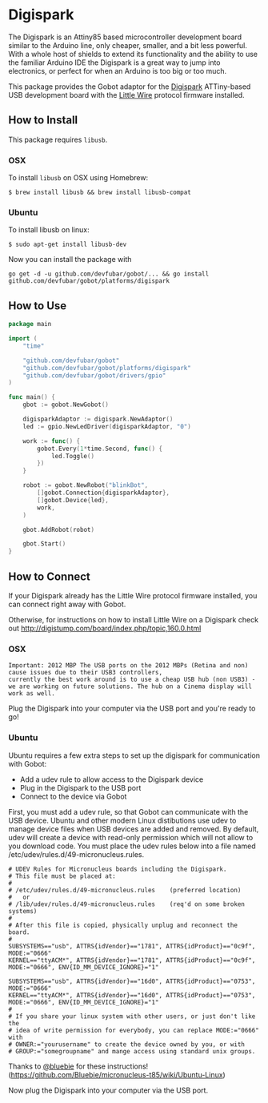 # Digispark

The Digispark is an Attiny85 based microcontroller development board similar to the Arduino line, only cheaper, smaller, and a bit less powerful. With a whole host of shields to extend its functionality and the ability to use the familiar Arduino IDE the Digispark is a great way to jump into electronics, or perfect for when an Arduino is too big or too much.

This package provides the Gobot adaptor for the [Digispark](http://digistump.com/products/1) ATTiny-based USB development board with the [Little Wire](http://littlewire.cc/) protocol firmware installed.

## How to Install

This package requires `libusb`.

### OSX

To install `libusb` on OSX using Homebrew:

```
$ brew install libusb && brew install libusb-compat
```

### Ubuntu

To install libusb on linux:

```
$ sudo apt-get install libusb-dev
```

Now you can install the package with

```
go get -d -u github.com/devfubar/gobot/... && go install github.com/devfubar/gobot/platforms/digispark
```

## How to Use

```go
package main

import (
	"time"

	"github.com/devfubar/gobot"
	"github.com/devfubar/gobot/platforms/digispark"
	"github.com/devfubar/gobot/drivers/gpio"
)

func main() {
	gbot := gobot.NewGobot()

	digisparkAdaptor := digispark.NewAdaptor()
	led := gpio.NewLedDriver(digisparkAdaptor, "0")

	work := func() {
		gobot.Every(1*time.Second, func() {
			led.Toggle()
		})
	}

	robot := gobot.NewRobot("blinkBot",
		[]gobot.Connection{digisparkAdaptor},
		[]gobot.Device{led},
		work,
	)

	gbot.AddRobot(robot)

	gbot.Start()
}
```
## How to Connect

If your Digispark already has the Little Wire protocol firmware installed, you can connect right away with Gobot.

Otherwise, for instructions on how to install Little Wire on a Digispark check out http://digistump.com/board/index.php/topic,160.0.html

### OSX

```
Important: 2012 MBP The USB ports on the 2012 MBPs (Retina and non) cause issues due to their USB3 controllers,
currently the best work around is to use a cheap USB hub (non USB3) - we are working on future solutions. The hub on a Cinema display will work as well.
```
Plug the Digispark into your computer via the USB port and you're ready to go!

### Ubuntu

Ubuntu requires a few extra steps to set up the digispark for communication with Gobot:
- Add a udev rule to allow access to the Digispark device
- Plug in the Digispark to the USB port
- Connect to the device via Gobot

First, you must add a udev rule, so that Gobot can communicate with the USB device. Ubuntu and other modern Linux distibutions use udev to manage device files when USB devices are added and removed. By default, udev will create a device with read-only permission which will not allow to you download code. You must place the udev rules below into a file named /etc/udev/rules.d/49-micronucleus.rules.

```
# UDEV Rules for Micronucleus boards including the Digispark.
# This file must be placed at:
#
# /etc/udev/rules.d/49-micronucleus.rules    (preferred location)
#   or
# /lib/udev/rules.d/49-micronucleus.rules    (req'd on some broken systems)
#
# After this file is copied, physically unplug and reconnect the board.
#
SUBSYSTEMS=="usb", ATTRS{idVendor}=="1781", ATTRS{idProduct}=="0c9f", MODE:="0666"
KERNEL=="ttyACM*", ATTRS{idVendor}=="1781", ATTRS{idProduct}=="0c9f", MODE:="0666", ENV{ID_MM_DEVICE_IGNORE}="1"

SUBSYSTEMS=="usb", ATTRS{idVendor}=="16d0", ATTRS{idProduct}=="0753", MODE:="0666"
KERNEL=="ttyACM*", ATTRS{idVendor}=="16d0", ATTRS{idProduct}=="0753", MODE:="0666", ENV{ID_MM_DEVICE_IGNORE}="1"
#
# If you share your linux system with other users, or just don't like the
# idea of write permission for everybody, you can replace MODE:="0666" with
# OWNER:="yourusername" to create the device owned by you, or with
# GROUP:="somegroupname" and mange access using standard unix groups.
```

Thanks to [@bluebie](https://github.com/Bluebie) for these instructions! (https://github.com/Bluebie/micronucleus-t85/wiki/Ubuntu-Linux)

Now plug the Digispark into your computer via the USB port.
